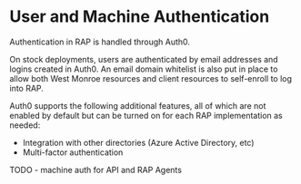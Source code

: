 # User and Machine Authentication

Authentication in RAP is handled through Auth0.

On stock deployments, users are authenticated by email addresses and logins created in Auth0.  An email domain whitelist is also put in place to allow both West Monroe resources and client resources to self-enroll to log into RAP.

Auth0 supports the following additional features, all of which are not enabled by default but can be turned on for each RAP implementation as needed:

* Integration with other directories \(Azure Active Directory, etc\)
* Multi-factor authentication

TODO - machine auth for API and RAP Agents

